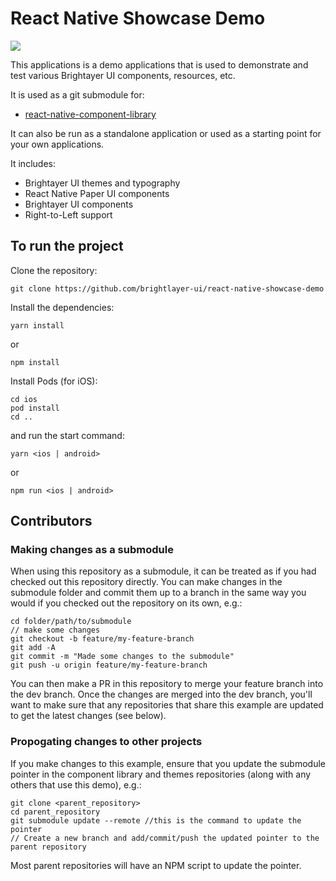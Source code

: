 # React Native Showcase Demo

[![](https://img.shields.io/circleci/project/github/brightlayer-ui/react-native-showcase-demo/master.svg?style=flat)](https://circleci.com/gh/brightlayer-ui/react-native-showcase-demo/tree/master)

This applications is a demo applications that is used to demonstrate and test various Brightayer UI components, resources, etc.

It is used as a git submodule for:

-   [react-native-component-library](https://github.com/brightlayer-ui/react-native-component-library)

It can also be run as a standalone application or used as a starting point for your own applications.

It includes:

-   Brightayer UI themes and typography
-   React Native Paper UI components
-   Brightayer UI components
-   Right-to-Left support

## To run the project

Clone the repository:

```
git clone https://github.com/brightlayer-ui/react-native-showcase-demo
```

Install the dependencies:

```
yarn install
```

or

```
npm install
```

Install Pods (for iOS):
```
cd ios
pod install
cd ..
```

and run the start command:

```
yarn <ios | android>
```

or

```
npm run <ios | android>
```

## Contributors

### Making changes as a submodule

When using this repository as a submodule, it can be treated as if you had checked out this repository directly. You can make changes in the submodule folder and commit them up to a branch in the same way you would if you checked out the repository on its own, e.g.:

```
cd folder/path/to/submodule
// make some changes
git checkout -b feature/my-feature-branch
git add -A
git commit -m "Made some changes to the submodule"
git push -u origin feature/my-feature-branch
```

You can then make a PR in this repository to merge your feature branch into the dev branch. Once the changes are merged into the dev branch, you'll want to make sure that any repositories that share this example are updated to get the latest changes (see below).

### Propogating changes to other projects

If you make changes to this example, ensure that you update the submodule pointer in the component library and themes repositories (along with any others that use this demo), e.g.:

```
git clone <parent_repository>
cd parent_repository
git submodule update --remote //this is the command to update the pointer
// Create a new branch and add/commit/push the updated pointer to the parent repository
```

Most parent repositories will have an NPM script to update the pointer.
